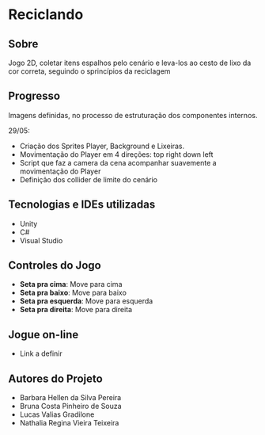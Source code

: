 # Reciclando

## Sobre
Jogo 2D, coletar itens espalhos pelo cenário e leva-los ao cesto de lixo da cor correta, seguindo o sprincípios da reciclagem

## Progresso
Imagens definidas, no processo de estruturação dos componentes internos.

29/05:
- Criação dos Sprites Player, Background e Lixeiras.
- Movimentação do Player em 4 direções: top right down left
- Script que faz a camera da cena acompanhar suavemente a movimentação do Player
- Definição dos collider de limite do cenário

## Tecnologias e IDEs utilizadas  
  - Unity
  - C#
  - Visual Studio

## Controles do Jogo
  - <b>Seta pra cima</b>: Move para cima
  - <b>Seta pra baixo</b>: Move para baixo
  - <b>Seta pra esquerda</b>: Move para esquerda
  - <b>Seta pra direita</b>: Move para direita

## Jogue on-line
  - Link a definir
    
## Autores do Projeto  
  - Barbara Hellen da Silva Pereira
  - Bruna Costa Pinheiro de Souza
  - Lucas Valias Gradilone
  - Nathalia Regina Vieira Teixeira

